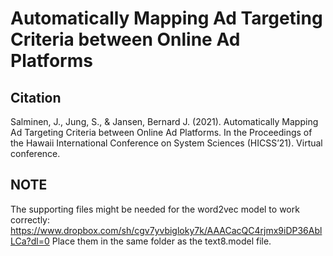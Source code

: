 # Automatically Mapping Ad Targeting Criteria between Online Ad Platforms

## Citation

Salminen, J., Jung, S., & Jansen, Bernard J. (2021). Automatically Mapping Ad Targeting Criteria between Online Ad Platforms. In the Proceedings of the Hawaii International Conference on System Sciences (HICSS’21). Virtual conference.

## NOTE

The supporting files might be needed for the word2vec model to work correctly: https://www.dropbox.com/sh/cgv7yvbigloky7k/AAACacQC4rjmx9iDP36AblLCa?dl=0
Place them in the same folder as the text8.model file.
